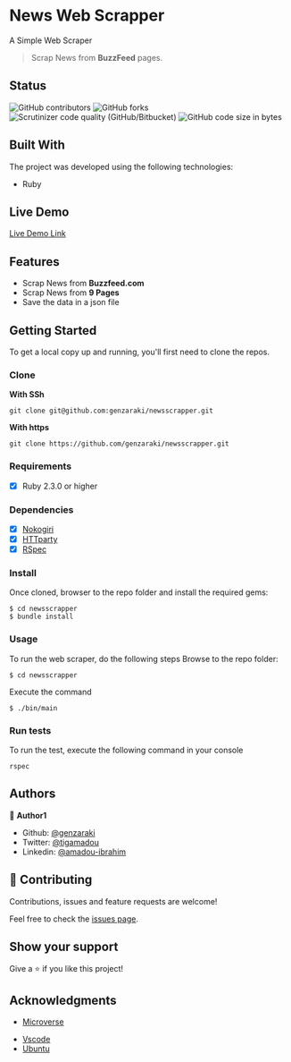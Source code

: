 # News Web Scrapper
A Simple Web Scraper



> Scrap News from **BuzzFeed** pages.


## Status 
![GitHub contributors](https://img.shields.io/github/contributors/genzaraki/newsscrapper)
![GitHub forks](https://img.shields.io/github/forks/genzaraki/newsscrapper)
![Scrutinizer code quality (GitHub/Bitbucket)](https://img.shields.io/scrutinizer/quality/b/genzaraki/newsscrapper?style=flat-square)
![GitHub code size in bytes](https://img.shields.io/github/languages/code-size/genzaraki/newsscrapper)

## Built With
The project was developed using the following technologies:

- Ruby

## Live Demo

[Live Demo Link](https://github.com/genzaraki/newsscrapper)

## Features
- Scrap News from **Buzzfeed.com**
- Scrap News from **9 Pages**
- Save the data in a json file

## Getting Started

To get a local copy up and running, you'll first need to clone the repos.
### Clone 
**With SSh**

    git clone git@github.com:genzaraki/newsscrapper.git
    
**With https**

    git clone https://github.com/genzaraki/newsscrapper.git

### Requirements

- [x] Ruby 2.3.0 or higher

### Dependencies
- [x] [Nokogiri](https://nokogiri.org/)
- [x] [HTTparty](https://github.com/jnunemaker/httparty/)
- [x] [RSpec](https://rspec.info/)

### Install
Once cloned, browser to the repo folder and install the required gems:

    $ cd newsscrapper
    $ bundle install
  

### Usage
To run the web scraper, do the following steps
Browse to the repo folder:
    
    $ cd newsscrapper
      

Execute the command
    
    $ ./bin/main

### Run tests
To run the test, execute the following command in your console
    
    rspec

## Authors

👤 **Author1**

- Github: [@genzaraki](https://github.com/genzaraki)
- Twitter: [@tigamadou](https://twitter.com/tigamadou)
- Linkedin: [@amadou-ibrahim](https://www.linkedin.com/in/amadou-ibrahim-75769167/)

## 🤝 Contributing

Contributions, issues and feature requests are welcome!

Feel free to check the [issues page](issues/).

## Show your support

Give a ⭐️ if you like this project!

## Acknowledgments
* [Microverse](https://www.microverse.org/)
- [Vscode](https://code.visualstudio.com/)
- [Ubuntu](https://ubuntu.com/)


<!-- MARKDOWN LINKS & IMAGES -->
<!-- https://www.markdownguide.org/basic-syntax/#reference-style-links -->